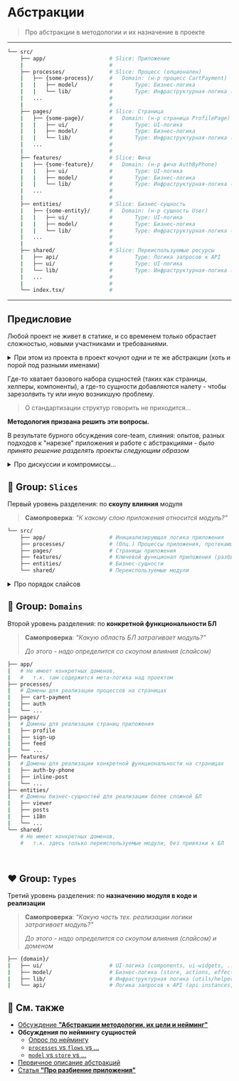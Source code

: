 [src-disc]: https://github.com/feature-sliced/wiki/discussions/31
[disc-poll]: https://github.com/feature-sliced/wiki/discussions/31#discussioncomment-464894
[disc-processes]: https://github.com/feature-sliced/wiki/discussions/20
[disc-model]: https://github.com/feature-sliced/wiki/discussions/68
[tg-description]: https://t.me/atomicdesign/18951
[ref-app-splitting]: ../concepts/app-splitting.md
[ref-naming-adaptivity]: ../concepts/naming-adaptivity.md

# Абстракции
> Про абстракции в методологии и их назначение в проекте

---

<!-- TODO: Надо позже будет всеж определиться - куда это класть, и как называть (абстракции ли?) -->

```sh
└── src/
    ├── app/                    # Slice: Приложение
    |                           #
    ├── processes/              # Slice: Процесс (опционален)
    |   ├── {some-process}/     #   Domain: (н-р процесс CartPayment)
    |   |   ├── model/          #       Type: Бизнес-логика
    |   |   └── lib/            #       Type: Инфраструктурная-логика (хелперы)
    |   ...                     #
    |                           #
    ├── pages/                  # Slice: Страница
    |   ├── {some-page}/        #   Domain: (н-р страница ProfilePage)
    |   |   ├── ui/             #       Type: UI-логика
    |   |   ├── model/          #       Type: Бизнес-логика
    |   |   └── lib/            #       Type: Инфраструктурная-логика (хелперы)
    |   ...                     #
    |                           #
    ├── features/               # Slice: Фича
    |   ├── {some-feature}/     #   Domain: (н-р фича AuthByPhone)
    |   |   ├── ui/             #       Type: UI-логика
    |   |   ├── model/          #       Type: Бизнес-логика
    |   |   └── lib/            #       Type: Инфраструктурная-логика (хелперы)
    |   ...                     #
    |                           #
    ├── entities/               # Slice: Бизнес-сущность
    |   ├── {some-entity}/      #   Domain: (н-р сущность User)
    |   |   ├── ui/             #       Type: UI-логика
    |   |   ├── model/          #       Type: Бизнес-логика
    |   |   └── lib/            #       Type: Инфраструктурная-логика (хелперы)
    |   ...                     #
    |                           #
    ├── shared/                 # Slice: Переиспользуемые ресурсы
    |   ├── api/                #       Type: Логика запросов к API
    |   ├── ui/                 #       Type: UI-логика
    |   └── lib/                #       Type: Инфраструктурная-логика (хелперы)
    |   ...                     #
    |                           #
    └── index.tsx/              #
```

---

## Предисловие

Любой проект не живет в статике, и со временем только обрастает сложностью, новыми участниками и требованиями.

<details>
<summary>При этом из проекта в проект кочуют одни и те же абстракции (хоть и порой под разными именами)</summary>

> - `screens` / `pages` / `layouts`
> - `core` / `app`
> - `shared` / `common` / `lib`
> - `ui` / `components`
> - `model` / `store` / `state`
> - `api` / `services`
</details>

Где-то хватает базового набора сущностей (таких как страницы, хелперы, компоненты), а где-то сущности добавляются налету - чтобы зарезолвить ту или иную возникшую проблему.
> О стандартизации структур говорить не приходится...

**Методология призвана решить эти вопросы.**

В результате бурного обсуждения core-team, слияния: опытов, разных подходов к "нарезке" приложения и работе с абстракциями - *было принято решение разделять проекты следующим образом*

<details>
<summary>Про дискуссии и компромиссы...</summary>

Отдельной проблемой для core-team - было прийти к единому неймингу сущностей
> Очевидно, что каждый привык называть по-своему, даже учитывая что у всех в голове `feature-based` подход к структуре

И создавалось немало тредов (как минимум [общий][disc-poll], [про процессы][disc-processes], [про модели][disc-model] и т.д.) - касаемо споров о том - "как же нам назвать сущности, чтобы пользователю не захотелось их переименовать?"
> Поскольку [мы приняли строгую позицию, касаемо адаптивности нейминга][ref-naming-adaptivity] - чтобы в feature-sliced проектах была та самая стандартизация, которой не хватает в мире фронтенда

В итоге, путем трейдоффов и обсуждений - пришли к тому варианту, который расписан ниже
</details>

## 💙 Group: `Slices`
Первый уровень разделения: по **скоупу влияния** модуля

> **Самопроверка**: *"К какому слою приложения относится модуль?"*

```sh
└── src/
    ├── app/                    # Инициализирующая логика приложения
    ├── processes/              # (Опц.) Процессы приложения, протекающие над страницами
    ├── pages/                  # Страницы приложения
    ├── features/               # Ключевой функционал приложения (разбитый по фичам)
    ├── entities/               # Бизнес-сущности
    └── shared/                 # Переиспользуемые модули
```

<details>
<summary>Про порядок слайсов</summary>

<!-- FIXME Возможно это уже где-то есть, но я упорно не могу найти доку -->

Если посмотреть на порядок слайсов - то можно выделить две последовательности:
1. **По уровню знания/ответственности**
    > Модуль "знает" только про себя и нижележащие модули, но не выше лежащие
    > - `app > *processes > ... > entities > shared`
2. **По уровню опасности изменений**
    > Чем ниже расположен модуль - тем опаснее вносить в него изменения
    >
    > Т.к. скорее всего он заиспользован во многих вышележащих местах
    > - `shared > entities > ... > *processes > app`

</details>

## 💜 Group: `Domains`
Второй уровень разделения: по **конкретной функциональности БЛ**

> **Самопроверка**: *"Какую область БЛ затрагивает модуль?"*
> 
> *До этого - надо определится со скоупом влияния (слайсом)*

```sh
├── app/
|   # Не имеет конкретных доменов, 
|   #   т.к. там содержится мета-логика над проектом
├── processes/
|   # Домены для реализации процессов на страницах
|   ├── cart-payment
|   ├── auth
|   └── ...
├── pages/
|   # Домены для реализации страниц приложения
|   ├── profile
|   ├── sign-up
|   ├── feed
|   └── ...
├── features/
|   # Домены для реализации конкретной функциональности на страницах
|   ├── auth-by-phone
|   ├── inline-post
|   └── ...
├── entities/
|   # Домены бизнес-сущностей для реализации более сложной БЛ
|   ├── viewer
|   ├── posts
|   ├── i18n
|   └── ...
└── shared/
    # Не имеет конкретных доменов, 
    #   т.к. здесь только переиспользуемые модули, без привязки к БЛ
    
    
```
## ❤️ Group: `Types`
Третий уровень разделения: по **назначению модуля в коде и реализации**

> **Самопроверка**: *"Какую часть тех. реализации логики затрагивает модуль?"*
> 
> *До этого - надо определится со скоупом влияния (слайсом) и доменом*

```sh
├── {domain}/
|   ├── ui/                     # UI-логика (components, ui-widgets, ...)
|   ├── model/                  # Бизнес-логика (store, actions, effects, reducers, ...)
|   ├── lib/                    # Инфраструктурная логика (utils/helpers)
|   └── api/                    # Логика запросов к API (api instances, requests, ...)
```

## 📑 См. также
- [Обсуждение **"Абстракции методологии, их цели и нейминг"**][src-disc]
- **Обсуждения по неймингу сущностей**
    - [Опрос по неймингу][disc-poll]
    - [`processes` vs `flows` vs ...][disc-processes]
    - [`model` vs `store` vs ...][disc-model]
- [Первичное описание абстракций][tg-description]
- [Статья **"Про разбиение приложения"**][ref-app-splitting]
